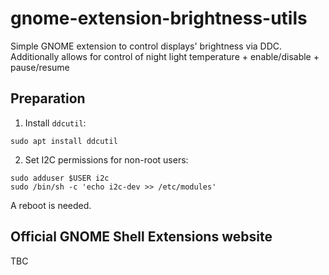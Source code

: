 # gnome-extension-brightness-utils

Simple GNOME extension to control displays' brightness via DDC.
Additionally allows for control of night light temperature + enable/disable + pause/resume

## Preparation

1. Install `ddcutil`:

```shell
sudo apt install ddcutil
```

2. Set I2C permissions for non-root users:

```shell
sudo adduser $USER i2c
sudo /bin/sh -c 'echo i2c-dev >> /etc/modules'
```

A reboot is needed.

## Official GNOME Shell Extensions website

TBC
